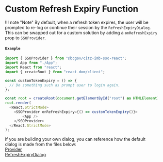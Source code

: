# Custom Refresh Expiry Function

!!! note "Note"
    By default, when a refresh token expires, the user will be prompted to re-log or continue their session by the `RefreshExpiryDialog`.  
    This can be swapped out for a custom solution by adding a `onRefreshExpiry` prop to `SSOProvider`.

#### `Example`

```JavaScript
import { SSOProvider } from "@bcgov/citz-imb-sso-react";
import App from "./App";
import React from "react";
import { createRoot } from "react-dom/client";

const customTokenExpiry = () => {
  // Do something such as prompt user to login again.
};

const root = createRoot(document.getElementById("root") as HTMLElement);
root.render(
  <React.StrictMode>
    <SSOProvider onRefreshExpiry={() => customTokenExpiry()}>
        <App />
    </SSOProvider>
  </React.StrictMode>
);
```

If you are building your own dialog, you can reference how the default dialog is made from the files below:  
[Provider](https://github.com/bcgov/citz-imb-sso-react/blob/main/src/components/Provider.tsx)  
[RefreshExpiryDialog](https://github.com/bcgov/citz-imb-sso-react/blob/main/src/components/RefreshExpiryDialog)  
